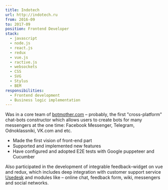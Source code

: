 ```yaml
---
title: Indotech
url: http://indotech.ru
from: 2016-09
to: 2017-09
position: Frontend Developer
stack:
  - javascript
  - node.js
  - react.js
  - redux
  - vue.js
  - ractive.js
  - websockets
  - CSS
  - SVG
  - Stylus
  - BEM
responsibilities:
  - Frontend development
  - Business logic implementation
---
```


Was in a core team of [botmother.com](https://botmother.com) – probably, the first
"cross-platform" chat-bots constructor which allows users to create bots for many
messengers at the one time: Facebook Messenger, Telegram, Odnoklassniki, VK.com and
etc.

- Made the first vision of front-end part
- Supported and implemented new features
- Have configured and adopted E2E tests with Google puppeteer and Cucumber

Also participated in the development of integrable feedback–widget on vue and redux,
which includes deep integration with customer support service [Usedesk](https://usedesk.com)
and modules like – online chat, feedback form, wiki, messengers and social networks.
